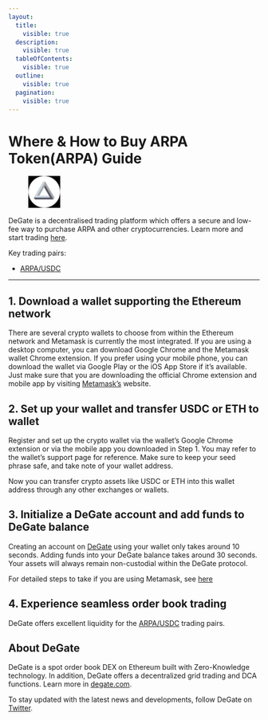 ```yaml
---
layout:
  title:
    visible: true
  description:
    visible: true
  tableOfContents:
    visible: true
  outline:
    visible: true
  pagination:
    visible: true
---
```


# Where & How to Buy ARPA Token(ARPA) Guide

<figure><img src="../images/arpa_0xba50933c268f567bdc86e1ac131be072c6b0b71a1716284593402.jpg" alt="ARPA" width="64"><figcaption></figcaption></figure>

DeGate is a decentralised trading platform which offers a secure and low-fee way to purchase ARPA and other cryptocurrencies. Learn more and start trading [here](https://app.degate.com/trade/USDC/0xba50933c268f567bdc86e1ac131be072c6b0b71a?utm_source=howtobuy).&#x20;

Key trading pairs:

* [ARPA/USDC](https://app.degate.com/trade/USDC/0xba50933c268f567bdc86e1ac131be072c6b0b71a?utm_source=howtobuy)

***

## 1. Download a wallet supporting the Ethereum network

There are several crypto wallets to choose from within the Ethereum network and Metamask is currently the most integrated. If you are using a desktop computer, you can download Google Chrome and the Metamask wallet Chrome extension. If you prefer using your mobile phone, you can download the wallet via Google Play or the iOS App Store if it’s available. Just make sure that you are downloading the official Chrome extension and mobile app by visiting [Metamask’s](https://metamask.io/) website.

## 2. Set up your wallet and transfer USDC or ETH to wallet

Register and set up the crypto wallet via the wallet’s Google Chrome extension or via the mobile app you downloaded in Step 1. You may refer to the wallet’s support page for reference. Make sure to keep your seed phrase safe, and take note of your wallet address.&#x20;

Now you can transfer crypto assets like USDC or ETH into this wallet address through any other exchanges or wallets.

## 3. Initialize a DeGate account and add funds to DeGate balance

Creating an account on [DeGate](https://app.degate.com/?utm_source=ARPA_howtobuy) using your wallet only takes around 10 seconds. Adding funds into your DeGate balance takes around 30 seconds. Your assets will always remain non-custodial within the DeGate protocol.

For detailed steps to take if you are using Metamask, see [here](https://docs.degate.com/v/product_en/main-features/wallet-connectivity/metamask)

## 4. Experience seamless order book trading

DeGate offers excellent liquidity for the [ARPA/USDC](https://app.degate.com/trade/USDC/0xba50933c268f567bdc86e1ac131be072c6b0b71a?utm_source=howtobuy) trading pairs.&#x20;

## About DeGate

DeGate is a spot order book DEX on Ethereum built with Zero-Knowledge technology. In addition, DeGate offers a decentralized grid trading and DCA functions.  Learn more in [degate.com](https://degate.com/?utm_source=ARPA_howtobuy).

To stay updated with the latest news and developments, follow DeGate on [Twitter](https://twitter.com/degatedex).
